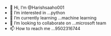 - 👋 Hi, I’m @Harishsaaho001
- 👀 I’m interested in ...python 
- 🌱 I’m currently learning ...machine learning 
- 💞️ I’m looking to collaborate on ...microsoft team
- 📫 How to reach me ...9502316744


<!---
Harishsaaho001/Harishsaaho001 is a ✨ special ✨ repository because its `README.md` (this file) appears on your GitHub profile.
You can click the Preview link to take a look at your changes.
--->
